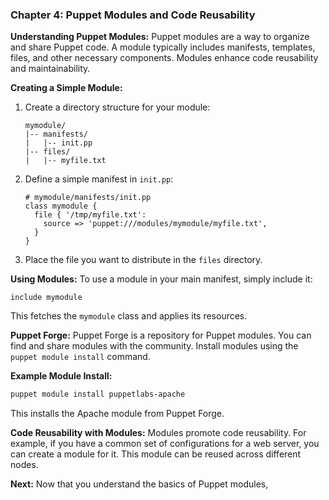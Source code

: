 ### Chapter 4: Puppet Modules and Code Reusability

**Understanding Puppet Modules:**
Puppet modules are a way to organize and share Puppet code. A module typically includes manifests, templates, files, and other necessary components. Modules enhance code reusability and maintainability.

**Creating a Simple Module:**
1. Create a directory structure for your module:

   ```
   mymodule/
   |-- manifests/
   |   |-- init.pp
   |-- files/
   |   |-- myfile.txt
   ```

2. Define a simple manifest in `init.pp`:

   ```puppet
   # mymodule/manifests/init.pp
   class mymodule {
     file { '/tmp/myfile.txt':
       source => 'puppet:///modules/mymodule/myfile.txt',
     }
   }
   ```

3. Place the file you want to distribute in the `files` directory.

**Using Modules:**
To use a module in your main manifest, simply include it:

```puppet
include mymodule
```

This fetches the `mymodule` class and applies its resources.

**Puppet Forge:**
Puppet Forge is a repository for Puppet modules. You can find and share modules with the community. Install modules using the `puppet module install` command.

**Example Module Install:**
```bash
puppet module install puppetlabs-apache
```

This installs the Apache module from Puppet Forge.

**Code Reusability with Modules:**
Modules promote code reusability. For example, if you have a common set of configurations for a web server, you can create a module for it. This module can be reused across different nodes.

**Next:** Now that you understand the basics of Puppet modules,